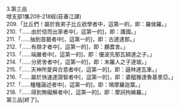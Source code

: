 3.第三品  
增支部1集209-218經(莊春江譯)  
209.「比丘們！屬於我弟子比丘欲學者中，這第一的，即：羅侯羅。」  
210.「……由於信而出家者中[，這第一的]，即：護國。」  
211.「……抽到首籤者中[，這第一的]，即：古達達那。」  
212.「……有辯才者中[，這第一的]，即：鵬耆舍。」  
213.「……端嚴者中[，這第一的]，即：優波先那瓦額達之子。」  
214.「……分房舍者中[，這第一的]，即：末羅人之子達玻。」  
215.「……天神所愛與合意者中[，這第一的]，即：逼林達瓦車。」  
216.「……屬於快速達證智者中[，這第一的]，即：婆醯雅達魯基里亞。」  
217.「……種種論述者中[，這第一的]，即：鳩摩羅迦葉。」  
218.「……得到無礙解者中[，這第一的]，即：摩訶拘絺羅。」  
第三品[終了]。  
  
  
